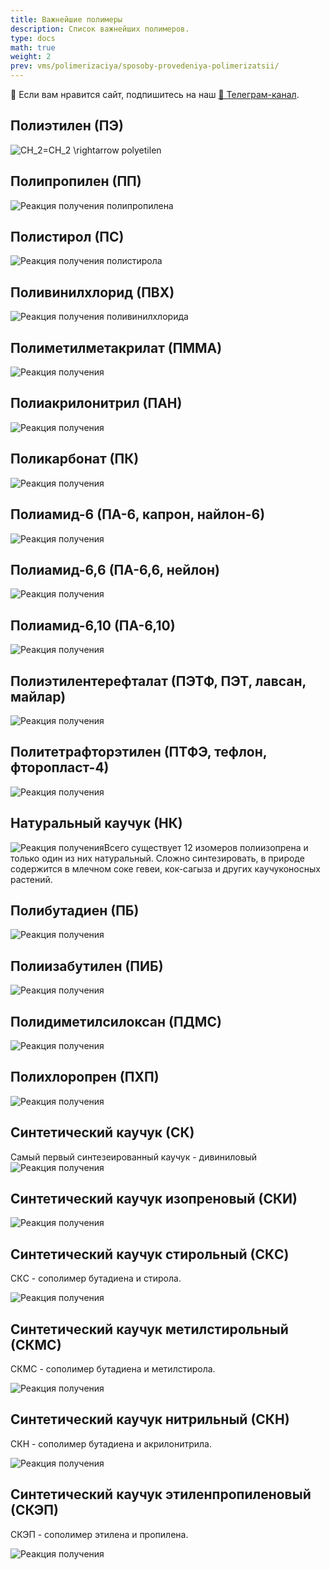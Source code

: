 ```yaml
---
title: Важнейшие полимеры
description: Список важнейших полимеров.
type: docs
math: true
weight: 2
prev: vms/polimerizaciya/sposoby-provedeniya-polimerizatsii/
--- 
```



<div class="pagination-nav__link">🙏 Если вам нравится сайт, подпишитесь на наш <a href="https://t.me/+JfpTv9CJlwQ0MThi">🔗 Телеграм-канал</a>.</div>

## Полиэтилен (ПЭ)

![CH_2=CH_2 \rightarrow polyetilen](/images/vazhnejshie-polimery/polietilen.png)

## Полипропилен (ПП)

![Реакция получения полипропилена](/images/vazhnejshie-polimery/polipropilen.png)

## Полистирол (ПС)

![Реакция получения полистирола](/images/vazhnejshie-polimery/2_clip_image001_0001.png)

## Поливинилхлорид (ПВХ)

![Реакция получения поливинилхлорида](/images/vazhnejshie-polimery/2_clip_image001_0002.png)

## Полиметилметакрилат (ПММА)

![Реакция получения ](/images/vazhnejshie-polimery/2_clip_image001_0003.png)

## Полиакрилонитрил (ПАН)

![Реакция получения ](/images/vazhnejshie-polimery/2_clip_image001_0004.png)

## Поликарбонат (ПК)

![Реакция получения ](/images/vazhnejshie-polimery/1st_clip_image001_0006.png)

## Полиамид-6 (ПА-6, капрон, найлон-6)

![Реакция получения ](/images/vazhnejshie-polimery/2_clip_image001_0005.png)

## Полиамид-6,6 (ПА-6,6, нейлон)

![Реакция получения ](/images/vazhnejshie-polimery/2_clip_image001_0006.png)

## Полиамид-6,10 (ПА-6,10)

![Реакция получения ](/images/vazhnejshie-polimery/2_clip_image001_0007.png)

## Полиэтилентерефталат (ПЭТФ, ПЭТ, лавсан, майлар)

![Реакция получения ](/images/vazhnejshie-polimery/1st_clip_image001_0004.png)

## Политетрафторэтилен (ПТФЭ, тефлон, фторопласт-4)

![Реакция получения ](/images/vazhnejshie-polimery/2_clip_image001_0008.png)

## Натуральный каучук (НК)

![Реакция получения ](/images/vazhnejshie-polimery/2_clip_image001_0009.png)Всего существует 12 изомеров полиизопрена и только один из них натуральный. Сложно синтезировать, в природе содержится в млечном соке гевеи, кок-сагыза и других каучуконосных растений.

## Полибутадиен (ПБ)

![Реакция получения ](/images/vazhnejshie-polimery/2_clip_image001_0010.png)

## Полиизабутилен (ПИБ)

![Реакция получения ](/images/vazhnejshie-polimery/2_clip_image001_0011.png)

## Полидиметилсилоксан (ПДМС)

![Реакция получения ](/images/vazhnejshie-polimery/1st_clip_image001_0008.png)

## Полихлоропрен (ПХП)

![Реакция получения ](/images/vazhnejshie-polimery/1st_clip_image001_0002.png)

## Синтетический каучук (СК)

Самый первый синтезеированный каучук - дивиниловый ![Реакция получения ](/images/vazhnejshie-polimery/2_clip_image001_0012.png)

## Синтетический каучук изопреновый (СКИ)

![Реакция получения ](/images/vazhnejshie-polimery/2_clip_image001_0013.png)

## Синтетический каучук стирольный (СКC)

СКC - сополимер бутадиена и стирола.

![Реакция получения ](/images/vazhnejshie-polimery/2_clip_image001_0014.png)

## Синтетический каучук метилстирольный (СКМС)

СКМС - сополимер бутадиена и метилстирола.

![Реакция получения ](/images/vazhnejshie-polimery/2_clip_image001_0015.png)

## Синтетический каучук нитрильный (СКН)

СКН - сополимер бутадиена и акрилонитрила.

![Реакция получения ](/images/vazhnejshie-polimery/2_clip_image001_0016.png)

## Синтетический каучук этиленпропиленовый (СКЭП)

СКЭП - сополимер этилена и пропилена.

![Реакция получения ](/images/vazhnejshie-polimery/2_clip_image001_0017.png)

 

